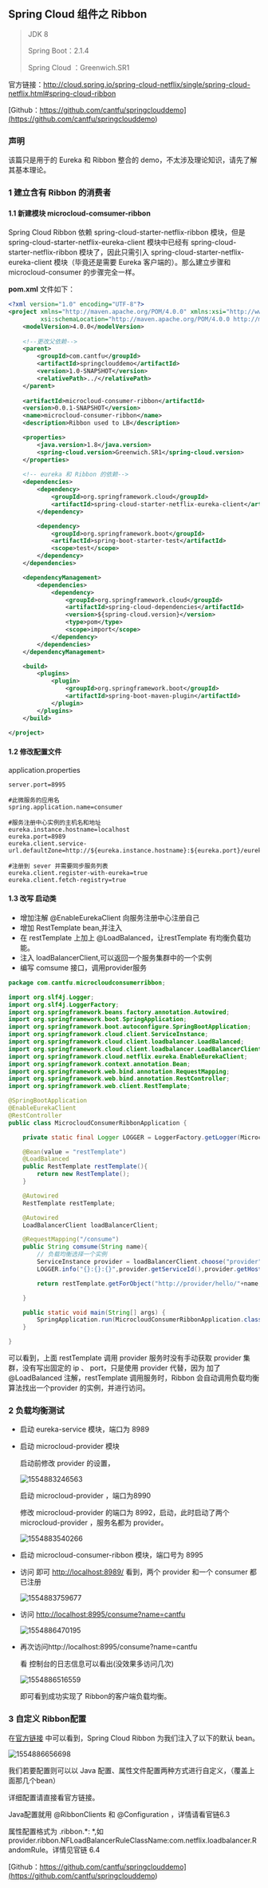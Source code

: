 ## Spring Cloud 组件之 Ribbon

> JDK 8
>
> Spring Boot：2.1.4
>
> Spring Cloud ：Greenwich.SR1

官方链接：<http://cloud.spring.io/spring-cloud-netflix/single/spring-cloud-netflix.html#spring-cloud-ribbon>

[Github：https://github.com/cantfu/springclouddemo](<https://github.com/cantfu/springclouddemo>)

### 声明

该篇只是用于的 Eureka 和 Ribbon 整合的 demo，不太涉及理论知识，请先了解其基本理论。

### 1 建立含有 Ribbon 的消费者

#### **1.1 新建模块 microcloud-comsumer-ribbon**

Spring Cloud Ribbon 依赖 spring-cloud-starter-netflix-ribbon 模块，但是 spring-cloud-starter-netflix-eureka-client 模块中已经有 spring-cloud-starter-netflix-ribbon 模块了，因此只需引入 spring-cloud-starter-netflix-eureka-client 模块（毕竟还是需要 Eureka 客户端的）。那么建立步骤和 microcloud-consumer 的步骤完全一样。

**pom.xml** 文件如下：

``` xml
<?xml version="1.0" encoding="UTF-8"?>
<project xmlns="http://maven.apache.org/POM/4.0.0" xmlns:xsi="http://www.w3.org/2001/XMLSchema-instance"
         xsi:schemaLocation="http://maven.apache.org/POM/4.0.0 http://maven.apache.org/xsd/maven-4.0.0.xsd">
    <modelVersion>4.0.0</modelVersion>
    
    <!--更改父依赖-->
    <parent>
        <groupId>com.cantfu</groupId>
        <artifactId>springclouddemo</artifactId>
        <version>1.0-SNAPSHOT</version>
        <relativePath>../</relativePath>
    </parent>
    
    <artifactId>microcloud-consumer-ribbon</artifactId>
    <version>0.0.1-SNAPSHOT</version>
    <name>microcloud-consumer-ribbon</name>
    <description>Ribbon used to LB</description>

    <properties>
        <java.version>1.8</java.version>
        <spring-cloud.version>Greenwich.SR1</spring-cloud.version>
    </properties>
    
	<!-- eureka 和 Ribbon 的依赖-->
    <dependencies>
        <dependency>
            <groupId>org.springframework.cloud</groupId>
            <artifactId>spring-cloud-starter-netflix-eureka-client</artifactId>
        </dependency>

        <dependency>
            <groupId>org.springframework.boot</groupId>
            <artifactId>spring-boot-starter-test</artifactId>
            <scope>test</scope>
        </dependency>
    </dependencies>

    <dependencyManagement>
        <dependencies>
            <dependency>
                <groupId>org.springframework.cloud</groupId>
                <artifactId>spring-cloud-dependencies</artifactId>
                <version>${spring-cloud.version}</version>
                <type>pom</type>
                <scope>import</scope>
            </dependency>
        </dependencies>
    </dependencyManagement>

    <build>
        <plugins>
            <plugin>
                <groupId>org.springframework.boot</groupId>
                <artifactId>spring-boot-maven-plugin</artifactId>
            </plugin>
        </plugins>
    </build>

</project>
```

#### **1.2 修改配置文件** 

application.properties

```properties
server.port=8995

#此微服务的应用名
spring.application.name=consumer

#服务注册中心实例的主机名和地址
eureka.instance.hostname=localhost
eureka.port=8989
eureka.client.service-url.defaultZone=http://${eureka.instance.hostname}:${eureka.port}/eureka/

#注册到 sever 并需要同步服务列表
eureka.client.register-with-eureka=true
eureka.client.fetch-registry=true
```

#### 1.3 **改写 启动类**

+ 增加注解 @EnableEurekaClient 向服务注册中心注册自己
+ 增加 RestTemplate bean,并注入
+ 在 restTemplate 上加上 @LoadBalanced，让restTemplate 有均衡负载功能。
+ 注入 loadBalancerClient,可以返回一个服务集群中的一个实例
+ 编写 comsume 接口，调用provider服务

```java
package com.cantfu.microcloudconsumerribbon;

import org.slf4j.Logger;
import org.slf4j.LoggerFactory;
import org.springframework.beans.factory.annotation.Autowired;
import org.springframework.boot.SpringApplication;
import org.springframework.boot.autoconfigure.SpringBootApplication;
import org.springframework.cloud.client.ServiceInstance;
import org.springframework.cloud.client.loadbalancer.LoadBalanced;
import org.springframework.cloud.client.loadbalancer.LoadBalancerClient;
import org.springframework.cloud.netflix.eureka.EnableEurekaClient;
import org.springframework.context.annotation.Bean;
import org.springframework.web.bind.annotation.RequestMapping;
import org.springframework.web.bind.annotation.RestController;
import org.springframework.web.client.RestTemplate;

@SpringBootApplication
@EnableEurekaClient
@RestController
public class MicrocloudConsumerRibbonApplication {

    private static final Logger LOGGER = LoggerFactory.getLogger(MicrocloudConsumerRibbonApplication.class);

    @Bean(value = "restTemplate")
    @LoadBalanced
    public RestTemplate restTemplate(){
        return new RestTemplate();
    }

    @Autowired
    RestTemplate restTemplate;

    @Autowired
    LoadBalancerClient loadBalancerClient;

    @RequestMapping("/consume")
    public String comsume(String name){
        // 负载均衡选择一个实例
        ServiceInstance provider = loadBalancerClient.choose("provider");
        LOGGER.info("{}:{}:{}",provider.getServiceId(),provider.getHost(),provider.getPort());

        return restTemplate.getForObject("http://provider/hello/"+name, String.class);

    }

    public static void main(String[] args) {
        SpringApplication.run(MicrocloudConsumerRibbonApplication.class, args);
    }

}
```

可以看到，上面 restTemplate 调用 provider 服务时没有手动获取 provider 集群，没有写出固定的 ip 、 port，只是使用 provider 代替，因为 加了 @LoadBalanced 注解，restTemplate 调用服务时，Ribbon 会自动调用负载均衡算法找出一个provider 的实例，并进行访问。

### 2 负载均衡测试

+ 启动 eureka-service 模块，端口为 8989

+ 启动 microcloud-provider 模块

  启动前修改 provider 的设置，

  ![1554883246563](assets/1554883246563.png)

  启动 microcloud-provider ，端口为8990

  修改 microcloud-provider 的端口为 8992，启动，此时启动了两个 microcloud-provider ，服务名都为 provider。

  ![1554883540266](assets/1554883540266.png)

+ 启动 microcloud-consumer-ribbon 模块，端口号为 8995

+ 访问 即可 <http://localhost:8989/> 看到，两个 provider 和一个 consumer 都已注册

  ![1554883759677](assets/1554883759677.png)

+ 访问 <http://localhost:8995/consume?name=cantfu>

  ![1554886470195](assets/1554886470195.png)

+ 再次访问http://localhost:8995/consume?name=cantfu

  看 控制台的日志信息可以看出(没效果多访问几次)

  ![1554886516559](assets/1554886516559.png)

  即可看到成功实现了 Ribbon的客户端负载均衡。


### 3 自定义 Ribbon配置

在[官方链接]( http://cloud.spring.io/spring-cloud-netflix/single/spring-cloud-netflix.html#spring-cloud-ribbon) 中可以看到，Spring Cloud Ribbon 为我们注入了以下的默认 bean。

![1554886656698](assets/1554886656698.png)

我们若要配置则可以以 Java 配置、属性文件配置两种方式进行自定义，（覆盖上面那几个bean）

详细配置请直接看官方链接。

Java配置就用 @RibbonClients 和 @Configuration ，详情请看官链6.3

属性配置格式为 <clientName>.ribbon.*: \*,如 provider.ribbon.NFLoadBalancerRuleClassName:com.netflix.loadbalancer.RandomRule。详情见官链 6.4

[Github：https://github.com/cantfu/springclouddemo](<https://github.com/cantfu/springclouddemo>)